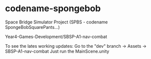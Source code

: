 # codename-spongebob
Space Bridge Simulator Project (SPBS - codename SpongeBobSquarePants...)

Year4-Games-Development/SBSP-A1-nav-combat

To see the lates working updates:
Go to the "dev" branch -> Assets -> SBSP-A1-nav-combat
Just run the MainScene.unity

